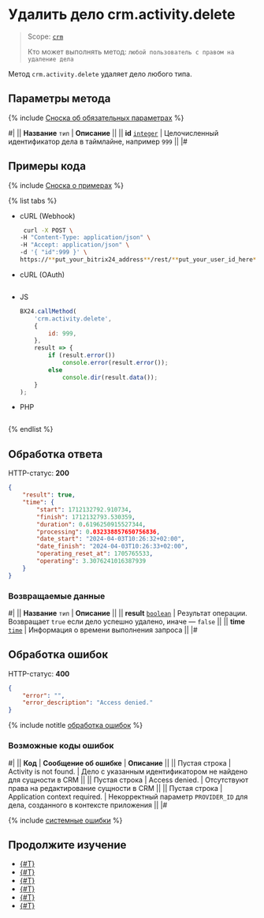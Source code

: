 # Удалить дело crm.activity.delete

> Scope: [`crm`](../../../../scopes/permissions.md)
>
> Кто может выполнять метод: `любой пользователь с правом на удаление дела`

Метод `crm.activity.delete` удаляет дело любого типа.

## Параметры метода

{% include [Сноска об обязательных параметрах](../../../../../_includes/required.md) %}

#|
|| **Название**
`тип` | **Описание** ||
|| **id**
[`integer`](../../../../data-types.md) | Целочисленный идентификатор дела в таймлайне, например `999` ||
|#

## Примеры кода

{% include [Сноска о примерах](../../../../../_includes/examples.md) %}

{% list tabs %}

- cURL (Webhook)

    ```bash
     curl -X POST \
    -H "Content-Type: application/json" \
    -H "Accept: application/json" \
    -d '{ "id":999 }' \
    https://**put_your_bitrix24_address**/rest/**put_your_user_id_here**/**put_your_webbhook_here**/crm.activity.delete
    ```

- cURL (OAuth)

    ```bash

    ```

- JS
    
    ```javascript
    BX24.callMethod(
        'crm.activity.delete',
        {
            id: 999,
        },
        result => {
            if (result.error())
                console.error(result.error());
            else
                console.dir(result.data());
        }
    );
    ```

- PHP

    ```php
    
    ```

{% endlist %}

## Обработка ответа

HTTP-статус: **200**

```json
{
    "result": true,
    "time": {
        "start": 1712132792.910734,
        "finish": 1712132793.530359,
        "duration": 0.6196250915527344,
        "processing": 0.032338857650756836,
        "date_start": "2024-04-03T10:26:32+02:00",
        "date_finish": "2024-04-03T10:26:33+02:00",
        "operating_reset_at": 1705765533,
        "operating": 3.3076241016387939
    }
}
```

### Возвращаемые данные

#|
|| **Название**
`тип` | **Описание** ||
|| **result**
[`boolean`](../../../../data-types.md) | Результат операции. Возвращает `true` если дело успешно удалено, иначе — `false` ||
|| **time**
[`time`](../../../../data-types.md#time) | Информация о времени выполнения запроса ||
|#

## Обработка ошибок

HTTP-статус: **400**

```json
{
    "error": "",
    "error_description": "Access denied."
}
```

{% include notitle [обработка ошибок](../../../../../_includes/error-info.md) %}

### Возможные коды ошибок

#|
|| **Код** | **Cообщение об ошибке** | **Описание** ||
|| Пустая строка | Activity is not found. | Дело с указанным идентификатором не найдено для сущности в CRM ||
|| Пустая строка | Access denied. | Отсутствуют права на редактирование сущности в CRM ||
|| Пустая строка | Application context required. | Некорректный параметр `PROVIDER_ID` для дела, созданного в контексте приложения ||
|#

{% include [системные ошибки](../../../../../_includes/system-errors.md) %}

## Продолжите изучение 

- [{#T}](./crm-activity-add.md)
- [{#T}](./crm-activity-update.md)
- [{#T}](./crm-activity-get.md)
- [{#T}](./crm-activity-list.md)
- [{#T}](./crm-activity-communication-fields.md)
- [{#T}](./crm-activity-fields.md)